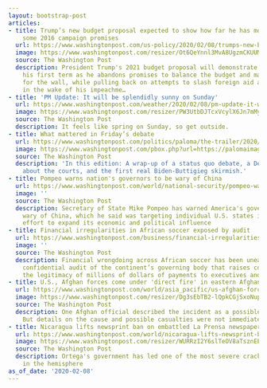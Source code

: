 ```yaml
---
layout: bootstrap-post
articles:
- title: Trump’s new budget proposal expected to show how far he has moved away from
    some 2016 campaign promises
  url: https://www.washingtonpost.com/us-policy/2020/02/08/trumps-new-budget-proposal-will-show-how-far-he-has-moved-away-2016-campaign-promises/
  image: https://www.washingtonpost.com/resizer/Ot6QeYnnl3MvA8UgzmCKUUMRaI4=/1440x0/smart/arc-anglerfish-washpost-prod-washpost.s3.amazonaws.com/public/ZLZIIIX52II6PG25XPYNUMJBJU.jpg
  source: The Washington Post
  description: President Trump's 2021 budget proposal will demonstrate the arc of
    his first term as he abandons promises to balance the budget and make Mexico pay
    for the wall, while pulling back on attempts to slash foreign aid across the board
    in the wake of his impeachme…
- title: 'PM Update: It will be splendidly sunny on Sunday'
  url: https://www.washingtonpost.com/weather/2020/02/08/pm-update-it-will-be-splendidly-sunny-sunday/
  image: https://www.washingtonpost.com/resizer/PW3UtbDJTcxVcylX6Jn7mMyw66Q=/1484x0/arc-anglerfish-washpost-prod-washpost.s3.amazonaws.com/public/D56Y2UGIKRHQTKQEAP3JOZWSKI.jpg
  source: The Washington Post
  description: It feels like spring on Sunday, so get outside.
- title: What mattered in Friday’s debate
  url: https://www.washingtonpost.com/politics/paloma/the-trailer/2020/02/08/the-trailer-what-mattered-in-friday-s-debate/5e3e007c88e0fa0a47d9c656/
  image: https://www.washingtonpost.com/pbox.php?url=https://palomaimages.washingtonpost.com/pr2/87f34c25c734da6185175101ce471244-6OSS5FSKEAI6VCQ73YKZPPTMXQ-680-453-70-8.jpg&w=1484&op=resize&opt=1&filter=antialias&t=20170517
  source: The Washington Post
  description: 'In this edition: A wrap-up of a status quo debate, a Democratic argument
    about the courts, and the first real Biden-Buttigieg skirmish.'
- title: Pompeo warns nation's governors to be wary of China
  url: https://www.washingtonpost.com/world/national-security/pompeo-warns-nations-governors-to-be-wary-of-china/2020/02/08/4fa3e26e-4abc-11ea-8a1f-de1597be6cbc_story.html
  image: ''
  source: The Washington Post
  description: Secretary of State Mike Pompeo has warned America's governors to be
    wary of China, which he said was targeting individual U.S. states in a strategic
    effort to expand its economic and political influence
- title: Financial irregularities in African soccer exposed by audit
  url: https://www.washingtonpost.com/business/financial-irregularities-in-african-soccer-exposed-by-audit/2020/02/08/05bdab16-4a95-11ea-8a1f-de1597be6cbc_story.html
  image: ''
  source: The Washington Post
  description: Financial wrongdoing across African soccer has been unearthed in a
    confidential audit of the continent’s governing body that raises concerns about
    the legitimacy of millions of dollars of payments to executives and national associations
- title: U.S., Afghan forces come under 'direct fire' in eastern Afghanistan
  url: https://www.washingtonpost.com/world/asia_pacific/us-afghan-forces-come-under-direct-fire-in-eastern-afghanistan/2020/02/08/b88d648c-4aa1-11ea-8a1f-de1597be6cbc_story.html
  image: https://www.washingtonpost.com/resizer/Dg3sEbTB2-lQpkCGjSxoNuprHbQ=/1440x0/smart/arc-anglerfish-washpost-prod-washpost.s3.amazonaws.com/public/G7F2F6CKW4I6VNGZFHGEDEUH5M.jpg
  source: The Washington Post
  description: One Afghan official described the incident as a possible insider attack.
    But details on the cause and possible casualties were not immediately clear.
- title: Nicaragua lifts newsprint ban on embattled La Prensa newspaper
  url: https://www.washingtonpost.com/world/nicaragua-lifts-newsprint-ban-on-embattled-la-prensa-newspaper/2020/02/08/6fbb67ca-4a8f-11ea-8a1f-de1597be6cbc_story.html
  image: https://www.washingtonpost.com/resizer/WURRzI2Y6slTeOV8aTsznEE7QxQ=/1440x0/smart/arc-anglerfish-washpost-prod-washpost.s3.amazonaws.com/public/QUHP2SSKWYI6VELE2MKUVWFFZU.jpg
  source: The Washington Post
  description: Ortega's government has led one of the most severe crackdowns on media
    in the hemisphere
as_of_date: '2020-02-08'
---
```


